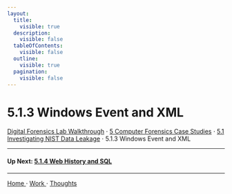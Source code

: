 ```yaml
---
layout:
  title:
    visible: true
  description:
    visible: false
  tableOfContents:
    visible: false
  outline:
    visible: true
  pagination:
    visible: false
---
```


# 5.1.3 Windows Event and XML

[Digital Forensics Lab Walkthrough](../../) ⋅ [5 Computer Forensics Case Studies](../) ⋅ [5.1 Investigating NIST Data Leakage](./) ⋅ 5.1.3 Windows Event and XML

***

#### Up Next: [5.1.4 Web History and SQL](5.1.4-web-history-and-sql.md)

***

[Home ](https://app.gitbook.com/o/0kO27okC5uVB9ALX3rho/s/036xtfEIzcEdGegONXWM/)⋅ [Work ](https://app.gitbook.com/o/0kO27okC5uVB9ALX3rho/s/WaFS755Q4sf02CxLcghQ/)⋅ [Thoughts](https://app.gitbook.com/o/0kO27okC5uVB9ALX3rho/s/s4QQPMntQ25hmJToKSOu/)
